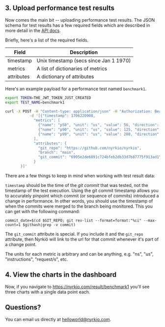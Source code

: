## 3. Upload performance test results

Now comes the main bit -- uploading performance test results. The JSON schema for test results has a few required fields which are described in more detail in the [API docs](/openapi).

Briefly, here's a list of the required fields.

| Field      | Description                            |
| ---------- | -------------------------------------- |
| timestamp  | Unix timestamp (secs since Jan 1 1970) |
| metrics    | A list of dictionaries of metrics      |
| attributes | A dictionary of attributes             |

Here's an example payload for a performance test named `benchmark1`.

```bash
export TOKEN=THE_JWT_TOKEN_JUST_CREATED
export TEST_NAME=benchmark1

curl -X POST -H "Content-type: application/json" -H "Authorization: Bearer $TOKEN" https://nyrkio.com/api/v0/result/$TEST_NAME \
           -d '[{"timestamp": 1706220908,
             "metrics": [
               {"name": "p50", "unit": "us", "value": 56, "direction": "lower_is_better" },
               {"name": "p90", "unit": "us", "value": 125, "direction": "lower_is_better"  },
               {"name": "p99", "unit": "us", "value": 280, "direction": "lower_is_better"  }
             ],
             "attributes": {
               "git_repo": "https://github.com/nyrkio/nyrkio",
               "branch": "main",
               "git_commit": "6995e2de6891c724bfeb2db33d7b87775f913ad1"
             }
       }]'
```

There are a few things to keep in mind when working with test result data:

`timestamp` should be the time of the _git commit_ that was tested, not the timestamp of the test execution. Using the git commit timestamp allows you to accurately pinpoint which commit (or sequence of commits) introduced a change in performance. In other words, you should use the timestamp of when the commits were merged to the branch being monitored. This you can get with the following command:

    commit_date=$(cd $GIT_REPO; git rev-list --format=format:"%ci" --max-count=1 $githash|grep -v commit)

The `git_commit` attribute is special. If you include it and the `git_repo` attribute, then Nyrkiö will link to the url for that commit whenever it's part of a change point.

The units for each metric is arbitrary and can be anything, e.g. "ns", "us", "instructions", "request/s", etc.

## 4. View the charts in the dashboard

Now, if you navigate to https://nyrkio.com/result/benchmark1 you'll see three charts with a single data point each.

## Questions?

You can email us directly at [helloworld@nyrkio.com](mailto:helloworld@nyrkio.com).
